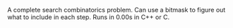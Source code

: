 A complete search combinatorics problem. Can use a bitmask to figure out what to include in each step. Runs in 0.00s in C++ or C.
